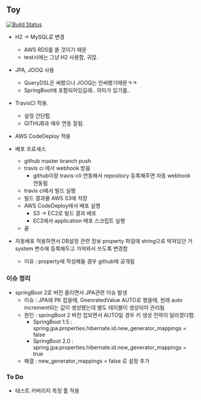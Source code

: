 ## Toy
[![Build Status](https://travis-ci.org/expitly/toy.svg?branch=master)](https://travis-ci.org/expitly/toy)

- H2 -> MySQL로 변경
  - AWS RDS를 쓸 것이기 때문
  - test시에는 그냥 H2 사용함, 귀찮.
- JPA, JOOQ 사용
  - QueryDSL은 써봤으나 JOOQ는 안써봤기때문ㅋㅋ
  - SpringBoot에 포함되어있길래.. 의미가 있기를..
- TravisCI 적용.
  - 설정 간단함. 
  - GITHUB과 매우 연동 잘됨.
- AWS CodeDeploy 적용
- 배포 프로세스
  - github master branch push
  - travis ci 에서 webhook 받음
    - github이랑 travis-cli 연동해서 repository 등록해주면 자동 webhook 연동됨
  - travis ci에서 빌드 실행
  - 빌드 결과물 AWS S3에 저장
  - AWS CodeDeploy에서 배포 실행
    - S3 -> EC2로 빌드 결과 배포
    - EC2에서 application 배포 스크립트 실행
  - 끝

- 자동배포 적용하면서 DB설정 관련 정보 property 파일에 string으로 박혀있던 거 system 변수에 등록해두고 가져와서 쓰도록 변경함

  - 이유 : property에 작성해둘 경우 github에 공개됨


### 이슈 정리

- springBoot 2로 버전 올리면서 JPA관련 이슈 발생
  - 이슈 : JPA에 PK 잡을때, GnenratedValue AUTO로 했을때, 원래 auto increment되는 값이 생성됐는데 별도 테이블이 생성되어 관리됨
  - 원인 : springBoot 2 버전 업되면서 AUTO일 경우 키 생성 전략이 달라졌다함.
    - SpringBoot 1.5 : spring.jpa.properties.hibernate.id.new_generator_mappings = false
    - SpringBoot 2.0 : spring.jpa.properties.hibernate.id.new_generator_mappings = true
  - 해결 : new_generator_mappings = false 로 설정 추가



### To Do

- 테스트 커버리지 측정 툴 적용